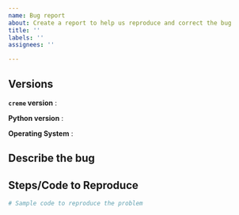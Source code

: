 ```yaml
---
name: Bug report
about: Create a report to help us reproduce and correct the bug
title: ''
labels: ''
assignees: ''

---
```


<!--
Before submitting a bug, please make sure the issue hasn't been already
addressed by searching through the past issues.
-->
## Versions
<!--
Describe all the versions that can help us to correct the bug
-->

**`creme` version** : 

**Python version** : 

**Operating System** :

## Describe the bug
<!--
A clear and concise description of the bug.
-->

## Steps/Code to Reproduce
<!--
Please add a minimal example that we can reproduce the error by running the
code. Be as succinct as possible. In short, we
are going to copy-paste your code and we expect to get the same
result as you.

If we need to have access to a particular dataset to reproduce the error, 
please attach it (or a reduced version if the file is too big) in a file (csv, json...). 
If you are not allowed to share the dataset, please try to create a minimal example with synthetic
data which can allow us to reproduce the bug. 

If the code is too long, feel free to put it in a public gist and link
it in the issue: https://gist.github.com
-->

```python
# Sample code to reproduce the problem
```


<!-- Thanks for contributing! -->
